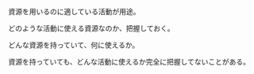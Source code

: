 資源を用いるのに適している活動が用途。

どのような活動に使える資源なのか、把握しておく。

どんな資源を持っていて、何に使えるか。

資源を持っていても、どんな活動に使えるか完全に把握してないことがある。

